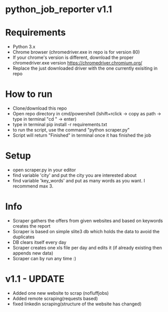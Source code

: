 # python_job_reporter v1.1

# Requirements
- Python 3.x
- Chrome browser (chromedriver.exe in repo is for version 80)
- If your chrome's version is different, download the proper chromedriver.exe version https://chromedriver.chromium.org/
- Replace the just downloaded driver with the one currently exisiting in repo

# How to run
- Clone/download this repo
- Open repo directory in cmd/powershell (lshift+rclick -> copy as path -> type in terminal "cd <paste the path here>" -> enter)
- type in terminal pip install -r requirements.txt
- to run the script, use the command "python scraper.py"
- Script will return "Finished" in terminal once it has finished the job

# Setup
- open scraper.py in your editor
- find variable 'city' and put the city you are interested about
- find variable 'key_words' and put as many words as you want. I recommend max 3.

# Info
- Scraper gathers the offers from given websites and based on keywords creates the report
- Scraper is based on simple slite3 db which holds the data to avoid the duplicates
- DB clears itself every day
- Scraper creates one xls file per day and edits it (if already existing then appends new data)
- Scraper can by run any time :)

# v1.1 - UPDATE
- Added one new website to scrap (nofluffjobs)
- Added remote scraping(requests based)
- fixed linkedin scraping(structure of the website has changed) 



